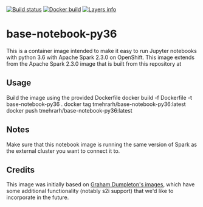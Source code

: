 [![Build status](https://travis-ci.org/radanalyticsio/base-notebook.svg?branch=master)](https://travis-ci.org/radanalyticsio/base-notebook)
[![Docker build](https://img.shields.io/docker/automated/radanalyticsio/base-notebook.svg)](https://hub.docker.com/r/radanalyticsio/base-notebook)
[![Layers info](https://images.microbadger.com/badges/image/radanalyticsio/base-notebook.svg)](https://microbadger.com/images/radanalyticsio/base-notebook)

# base-notebook-py36

This is a container image intended to make it easy to run Jupyter notebooks with python 3.6 with Apache Spark 2.3.0 on OpenShift. 
This image extends from the Apache Spark 2.3.0 image that is built from this repository at

## Usage

Build the image using the provided Dockerfile
docker build -f Dockerfile -t base-notebook-py36 .
docker tag <imageid> tmehrarh/base-notebook-py36:latest
docker push tmehrarh/base-notebook-py36:latest
  
## Notes

Make sure that this notebook image is running the same version of Spark as the external cluster you want to connect it to.

## Credits

This image was initially based on [Graham Dumpleton's images](https://github.com/getwarped/jupyter-stacks), which have some additional functionality (notably s2i support) that we'd like to incorporate in the future.
